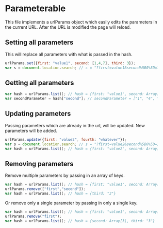 Parameterable
=============

This file implements a urlParams object which easily edits the parameters in the current URL. After the URL is modified
the page will reload.


Setting all parameters
----------------------

This will replace all parameters with what is passed in the hash.

``` javascript
urlParams.set({first: "value1", second: [1,4,7], third: 3});
var s = document.location.search; // s = "?first=value1&second%5B0%5D=1&second%5B1%5D=4&second%5B2%5D=7&third=3"
```

Getting all parameters
----------------------

``` javascript
var hash = urlParams.list(); // hash = {first: "value1", second: Array[3], third: "3"}
var secondParameter = hash["second"]; // secondParameter = ["1", "4", "7"]
```

Updating parameters
-------------------

Passing parameters which are already in the url, will be updated. New parameters will be added.

``` javascript
urlParams.update({first: "value2", fourth: "whatever"});
var s = document.location.search; // s = "?first=value2&second%5B0%5D=1&second%5B1%5D=4&second%5B2%5D=7&third=3&fourth=whatever"
var hash = urlParams.list(); // hash = {first: "value2", second: Array[3], third: "3", fourth: "whatever"}
```

Removing parameters
-------------------

Remove multiple parameters by passing in an array of keys.

``` javascript
var hash = urlParams.list(); // hash = {first: "value1", second: Array[3], third: "3"}
urlParams.remove(["first","second"]);
var hash = urlParams.list(); // hash = {third: "3"}
```

Or remove only a single parameter by passing in only a single key.

``` javascript
var hash = urlParams.list(); // hash = {first: "value1", second: Array[3], third: "3"}
urlParams.remove("first");
var hash = urlParams.list(); // hash = {second: Array[3], third: "3"}
```
